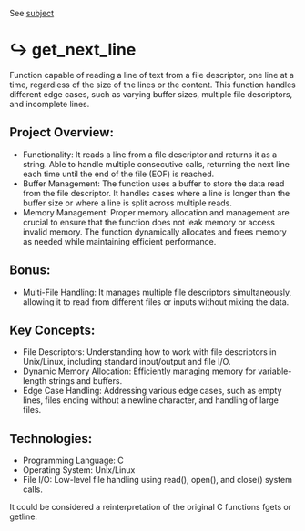 See [subject](https://github.com/cariestevez/get_next_line/blob/main/get_next_line.en.subject.pdf)

# ↪︎ get_next_line
Function capable of reading a line of text from a file descriptor, one line at a time, regardless of the size of the lines or the content. This function handles different edge cases, such as varying buffer sizes, multiple file descriptors, and incomplete lines.

## Project Overview:
- Functionality: It reads a line from a file descriptor and returns it as a string. Able to handle multiple consecutive calls, returning the next line each time until the end of the file (EOF) is reached.
- Buffer Management: The function uses a buffer to store the data read from the file descriptor. It handles cases where a line is longer than the buffer size or where a line is split across multiple reads.
- Memory Management: Proper memory allocation and management are crucial to ensure that the function does not leak memory or access invalid memory. The function dynamically allocates and frees memory as needed while maintaining efficient performance.
## Bonus:
- Multi-File Handling: It manages multiple file descriptors simultaneously, allowing it to read from different files or inputs without mixing the data.

## Key Concepts:
- File Descriptors: Understanding how to work with file descriptors in Unix/Linux, including standard input/output and file I/O.
- Dynamic Memory Allocation: Efficiently managing memory for variable-length strings and buffers.
- Edge Case Handling: Addressing various edge cases, such as empty lines, files ending without a newline character, and handling of large files.

## Technologies:
- Programming Language: C
- Operating System: Unix/Linux
- File I/O: Low-level file handling using read(), open(), and close() system calls.

It could be considered a reinterpretation of the original C functions fgets or getline.


